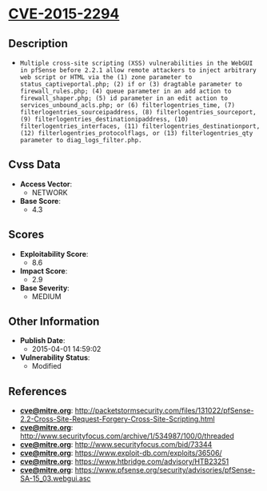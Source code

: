 
# [CVE-2015-2294](https://cve.mitre.org/cgi-bin/cvename.cgi?name=CVE-2015-2294)

## Description

- `Multiple cross-site scripting (XSS) vulnerabilities in the WebGUI in pfSense before 2.2.1 allow remote attackers to inject arbitrary web script or HTML via the (1) zone parameter to status_captiveportal.php; (2) if or (3) dragtable parameter to firewall_rules.php; (4) queue parameter in an add action to firewall_shaper.php; (5) id parameter in an edit action to services_unbound_acls.php; or (6) filterlogentries_time, (7) filterlogentries_sourceipaddress, (8) filterlogentries_sourceport, (9) filterlogentries_destinationipaddress, (10) filterlogentries_interfaces, (11) filterlogentries_destinationport, (12) filterlogentries_protocolflags, or (13) filterlogentries_qty parameter to diag_logs_filter.php.`

## Cvss Data

- **Access Vector**:
  - NETWORK
- **Base Score**:
  - 4.3

## Scores

- **Exploitability Score**:
  - 8.6
- **Impact Score**:
  - 2.9
- **Base Severity**:
  - MEDIUM

## Other Information

- **Publish Date**:
  - 2015-04-01 14:59:02
- **Vulnerability Status**:
  - Modified

## References

- **cve@mitre.org**: http://packetstormsecurity.com/files/131022/pfSense-2.2-Cross-Site-Request-Forgery-Cross-Site-Scripting.html
- **cve@mitre.org**: http://www.securityfocus.com/archive/1/534987/100/0/threaded
- **cve@mitre.org**: http://www.securityfocus.com/bid/73344
- **cve@mitre.org**: https://www.exploit-db.com/exploits/36506/
- **cve@mitre.org**: https://www.htbridge.com/advisory/HTB23251
- **cve@mitre.org**: https://www.pfsense.org/security/advisories/pfSense-SA-15_03.webgui.asc
